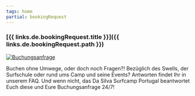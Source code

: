 ```yaml
---
tags: home
partial: bookingRequest
---
```


### [{{ links.de.bookingRequest.title }}]({{ links.de.bookingRequest.path }})

<div class="booking-icon-frame">
  <a href="{{ links.de.bookingRequest.path }}">
    <img src="/_assets/home/booking/bomb-solid.svg" alt="Buchungsanfrage" class="booking-icon"/>
  </a>
</div>

Buchen ohne Umwege, oder doch noch Fragen?! Bezüglich des Swells, der Surfschule oder rund ums Camp und seine Events? Antworten findet Ihr in unserem FAQ. Und wenn nicht, das Da Silva Surfcamp Portugal beantwortet Euch diese und Eure Buchungsanfrage 24/7!
